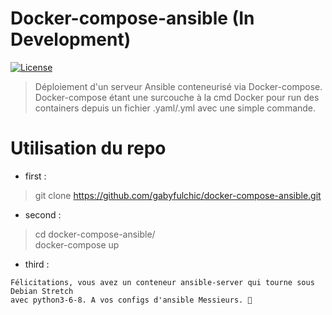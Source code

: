 # Docker-compose-ansible (In Development)  
[![License](https://img.shields.io/badge/License-Unlicense-yellow.svg)](https://github.com/gabyfulchic/docker-compose-ansible/blob/master/LICENSE)  
> Déploiement d'un serveur Ansible conteneurisé via Docker-compose. Docker-compose étant une surcouche à la cmd Docker pour run des
> containers depuis un fichier .yaml/.yml avec une simple commande.   

# Utilisation du repo

- first :  
> git clone https://github.com/gabyfulchic/docker-compose-ansible.git  

- second : 
> cd docker-compose-ansible/  
> docker-compose up  

- third :
```
Félicitations, vous avez un conteneur ansible-server qui tourne sous Debian Stretch
avec python3-6-8. A vos configs d'ansible Messieurs. 🤗
```

